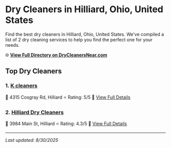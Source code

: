 # Dry Cleaners in Hilliard, Ohio, United States

Find the best dry cleaners in Hilliard, Ohio, United States. We've compiled a list of 2 dry cleaning services to help you find the perfect one for your needs.

🌐 **[View Full Directory on DryCleanersNear.com](https://drycleanersnear.com/city/US/Ohio/Hilliard)**

## Top Dry Cleaners

### 1. [K cleaners](https://drycleanersnear.com/dryCleaner/689aa04b2abe37ea0a656313/k-cleaners)
📍 4315 Cosgray Rd, Hilliard
⭐ Rating: 5/5
🔗 [View Full Details](https://drycleanersnear.com/dryCleaner/689aa04b2abe37ea0a656313/k-cleaners)

### 2. [Hilliard Dry Cleaners](https://drycleanersnear.com/dryCleaner/689aa0962abe37ea0a65662e/hilliard-dry-cleaners)
📍 3984 Main St, Hilliard
⭐ Rating: 4.3/5
🔗 [View Full Details](https://drycleanersnear.com/dryCleaner/689aa0962abe37ea0a65662e/hilliard-dry-cleaners)


---

*Last updated: 8/30/2025*

